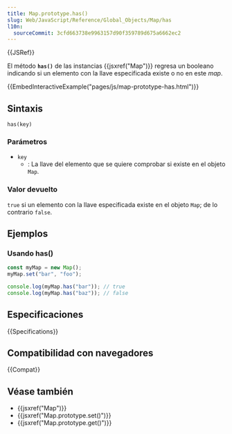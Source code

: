 ```yaml
---
title: Map.prototype.has()
slug: Web/JavaScript/Reference/Global_Objects/Map/has
l10n:
  sourceCommit: 3cfd663738e9963157d90f359789d675a6662ec2
---
```


{{JSRef}}

El método **`has()`** de las instancias {{jsxref("Map")}} regresa un booleano indicando si un elemento con la llave especificada existe o no en este _map_.

{{EmbedInteractiveExample("pages/js/map-prototype-has.html")}}

## Sintaxis

```js-nolint
has(key)
```

### Parámetros

- `key`
  - : La llave del elemento que se quiere comprobar si existe en el objeto `Map`.

### Valor devuelto

`true` si un elemento con la llave especificada existe en el objeto `Map`; de lo contrario `false`.

## Ejemplos

### Usando has()

```js
const myMap = new Map();
myMap.set("bar", "foo");

console.log(myMap.has("bar")); // true
console.log(myMap.has("baz")); // false
```

## Especificaciones

{{Specifications}}

## Compatibilidad con navegadores

{{Compat}}

## Véase también

- {{jsxref("Map")}}
- {{jsxref("Map.prototype.set()")}}
- {{jsxref("Map.prototype.get()")}}
